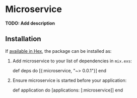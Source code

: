 # Microservice

**TODO: Add description**

## Installation

If [available in Hex](https://hex.pm/docs/publish), the package can be installed as:

  1. Add microservice to your list of dependencies in `mix.exs`:

        def deps do
          [{:microservice, "~> 0.0.1"}]
        end

  2. Ensure microservice is started before your application:

        def application do
          [applications: [:microservice]]
        end

